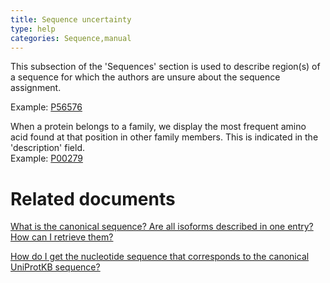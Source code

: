 ```yaml
---
title: Sequence uncertainty
type: help
categories: Sequence,manual
---
```


This subsection of the 'Sequences' section is used to describe region(s) of a sequence for which the authors are unsure about the sequence assignment.

Example: [P56576](https://www.uniprot.org/uniprotkb/P56576#sequences)

When a protein belongs to a family, we display the most frequent amino acid found at that position in other family members. This is indicated in the 'description' field.  
Example: [P00279](https://www.uniprot.org/uniprotkb/P00279#sequences)

# Related documents

[What is the canonical sequence? Are all isoforms described in one entry? How can I retrieve them?](https://www.uniprot.org/help/canonical_and_isoforms)

[How do I get the nucleotide sequence that corresponds to the canonical UniProtKB sequence?](https://www.uniprot.org/help/canonical_nucleotide)
